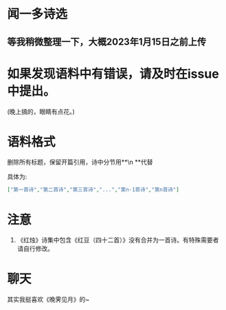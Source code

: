 # 闻一多诗选

## 等我稍微整理一下，大概2023年1月15日之前上传

# 如果发现语料中有错误，请及时在issue中提出。
(晚上搞的，眼睛有点花。)

# 语料格式
删除所有标题，保留开篇引用，诗中分节用**\n **代替

具体为:
```json
["第一首诗","第二首诗","第三首诗","...","第n-1首诗","第n首诗"]
```

# 注意
1. 《红烛》诗集中包含《红豆（四十二首）》没有合并为一首诗。有特殊需要者请自行修改。
 
# 聊天
其实我挺喜欢《晚霁见月》的~